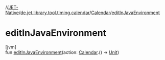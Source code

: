 //[JET-Native](../../../index.md)/[de.jet.library.tool.timing.calendar](../index.md)/[Calendar](index.md)/[editInJavaEnvironment](edit-in-java-environment.md)

# editInJavaEnvironment

[jvm]\
fun [editInJavaEnvironment](edit-in-java-environment.md)(action: [Calendar](https://docs.oracle.com/javase/8/docs/api/java/util/Calendar.html).() -&gt; [Unit](https://kotlinlang.org/api/latest/jvm/stdlib/kotlin/-unit/index.html))
